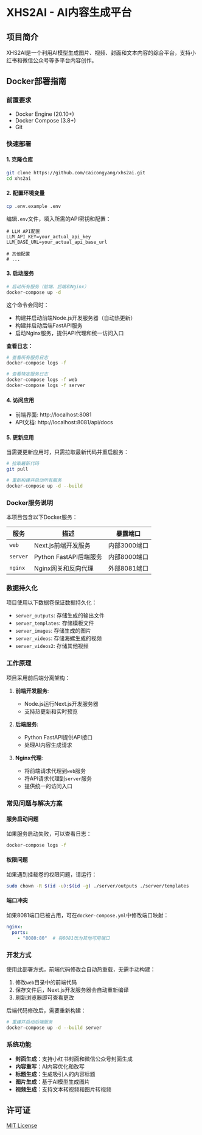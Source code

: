 # XHS2AI - AI内容生成平台

## 项目简介

XHS2AI是一个利用AI模型生成图片、视频、封面和文本内容的综合平台，支持小红书和微信公众号等多平台内容创作。

## Docker部署指南

### 前置要求

- Docker Engine (20.10+)
- Docker Compose (3.8+)
- Git

### 快速部署

#### 1. 克隆仓库

```bash
git clone https://github.com/caicongyang/xhs2ai.git
cd xhs2ai
```

#### 2. 配置环境变量

```bash
cp .env.example .env
```

编辑`.env`文件，填入所需的API密钥和配置：

```
# LLM API配置
LLM_API_KEY=your_actual_api_key
LLM_BASE_URL=your_actual_api_base_url

# 其他配置
# ...
```

#### 3. 启动服务

```bash
# 启动所有服务（前端、后端和Nginx）
docker-compose up -d
```

这个命令会同时：
- 构建并启动前端Node.js开发服务器（自动热更新）
- 构建并启动后端FastAPI服务
- 启动Nginx服务，提供API代理和统一访问入口

**查看日志：**

```bash
# 查看所有服务日志
docker-compose logs -f

# 查看特定服务日志
docker-compose logs -f web
docker-compose logs -f server
```

#### 4. 访问应用

- 前端界面: http://localhost:8081
- API文档: http://localhost:8081/api/docs

#### 5. 更新应用

当需要更新应用时，只需拉取最新代码并重启服务：

```bash
# 拉取最新代码
git pull

# 重新构建并启动所有服务
docker-compose up -d --build
```

### Docker服务说明

本项目包含以下Docker服务：

| 服务 | 描述 | 暴露端口 |
|-----|------|---------|
| `web` | Next.js前端开发服务 | 内部3000端口 |
| `server` | Python FastAPI后端服务 | 内部8000端口 |
| `nginx` | Nginx网关和反向代理 | 外部8081端口 |

### 数据持久化

项目使用以下数据卷保证数据持久化：

- `server_outputs`: 存储生成的输出文件
- `server_templates`: 存储模板文件
- `server_images`: 存储生成的图片
- `server_videos`: 存储海螺生成的视频
- `server_videos2`: 存储其他视频

### 工作原理

项目采用前后端分离架构：

1. **前端开发服务**:
   - Node.js运行Next.js开发服务器
   - 支持热更新和实时预览

2. **后端服务**:
   - Python FastAPI提供API接口
   - 处理AI内容生成请求

3. **Nginx代理**:
   - 将前端请求代理到`web`服务
   - 将API请求代理到`server`服务
   - 提供统一的访问入口

### 常见问题与解决方案

#### 服务启动问题

如果服务启动失败，可以查看日志：
```bash
docker-compose logs -f
```

#### 权限问题

如果遇到挂载卷的权限问题，请运行：

```bash
sudo chown -R $(id -u):$(id -g) ./server/outputs ./server/templates
```

#### 端口冲突

如果8081端口已被占用，可在`docker-compose.yml`中修改端口映射：

```yaml
nginx:
  ports:
    - "8080:80"  # 将8081改为其他可用端口
```

### 开发方式

使用此部署方式，前端代码修改会自动热重载，无需手动构建：

1. 修改`web`目录中的前端代码
2. 保存文件后，Next.js开发服务器会自动重新编译
3. 刷新浏览器即可查看更改

后端代码修改后，需要重新构建：

```bash
# 重建并启动后端服务
docker-compose up -d --build server
```

### 系统功能

- **封面生成**：支持小红书封面和微信公众号封面生成
- **内容重写**：AI内容优化和改写
- **标题生成**：生成吸引人的内容标题
- **图片生成**：基于AI模型生成图片
- **视频生成**：支持文本转视频和图片转视频

## 许可证

[MIT License](LICENSE)
